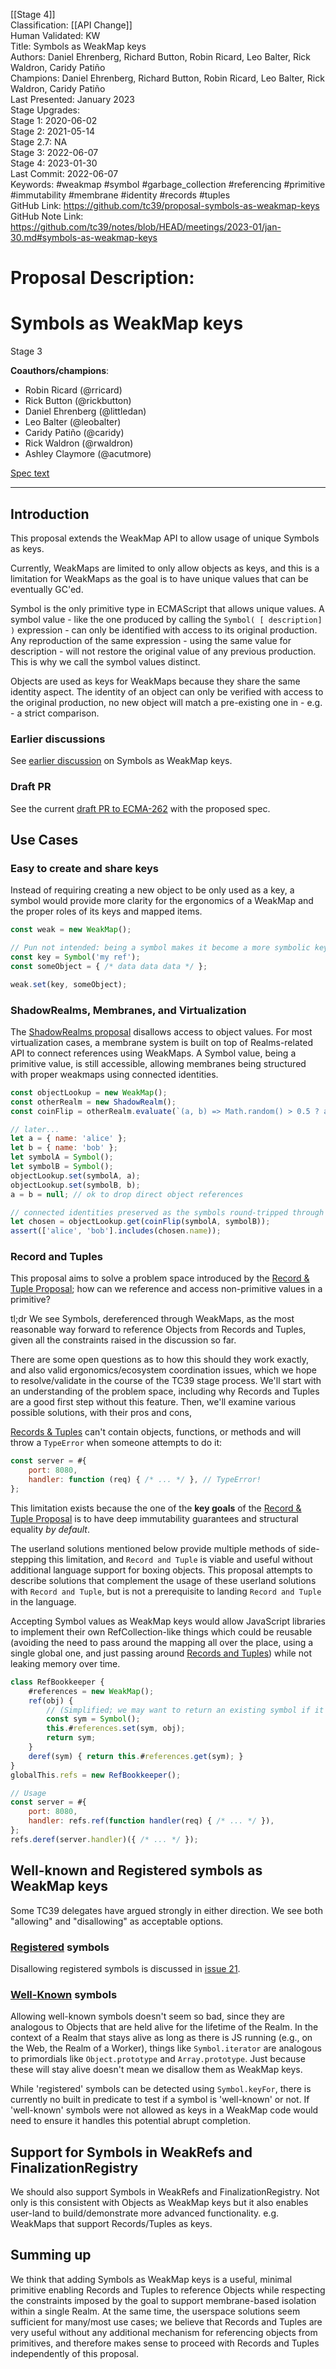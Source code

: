 [[Stage 4]]<br>Classification: [[API Change]] <br>Human Validated: KW<br>Title: Symbols as WeakMap keys<br>Authors: Daniel Ehrenberg, Richard Button, Robin Ricard, Leo Balter, Rick Waldron, Caridy Patiño<br>Champions: Daniel Ehrenberg, Richard Button, Robin Ricard, Leo Balter, Rick Waldron, Caridy Patiño<br>Last Presented: January 2023<br>Stage Upgrades:<br>Stage 1: 2020-06-02  
Stage 2: 2021-05-14  
Stage 2.7: NA  
Stage 3: 2022-06-07  
Stage 4: 2023-01-30<br>Last Commit: 2022-06-07<br>Keywords: #weakmap #symbol #garbage_collection #referencing #primitive #immutability #membrane #identity #records #tuples<br>GitHub Link: https://github.com/tc39/proposal-symbols-as-weakmap-keys <br>GitHub Note Link: https://github.com/tc39/notes/blob/HEAD/meetings/2023-01/jan-30.md#symbols-as-weakmap-keys
# Proposal Description:
# Symbols as WeakMap keys

Stage 3

**Coauthors/champions**:

- Robin Ricard (@rricard)
- Rick Button (@rickbutton)
- Daniel Ehrenberg (@littledan)
- Leo Balter (@leobalter)
- Caridy Patiño (@caridy)
- Rick Waldron (@rwaldron)
- Ashley Claymore (@acutmore)

[Spec text](https://tc39.es/proposal-symbols-as-weakmap-keys)

---

## Introduction

This proposal extends the WeakMap API to allow usage of unique Symbols as keys.

Currently, WeakMaps are limited to only allow objects as keys, and this is a limitation for WeakMaps as the goal is to have unique values that can be eventually GC'ed.

Symbol is the only primitive type in ECMAScript that allows unique values. A symbol value - like the one produced by calling the `Symbol( [ description] )` expression - can only be identified with access to its original production. Any reproduction of the same expression - using the same value for description - will not restore the original value of any previous production. This is why we call the symbol values distinct.

Objects are used as keys for WeakMaps because they share the same identity aspect. The identity of an object can only be verified with access to the original production, no new object will match a pre-existing one in - e.g. - a strict comparison.

### Earlier discussions

See [earlier discussion](https://github.com/tc39/ecma262/issues/1194) on Symbols as WeakMap keys.

### Draft PR

See the current [draft PR to ECMA-262](https://github.com/tc39/ecma262/pull/2777) with the proposed spec.

## Use Cases

### Easy to create and share keys

Instead of requiring creating a new object to be only used as a key, a symbol would provide more clarity for the ergonomics of a WeakMap and the proper roles of its keys and mapped items.

```javascript
const weak = new WeakMap();

// Pun not intended: being a symbol makes it become a more symbolic key
const key = Symbol('my ref');
const someObject = { /* data data data */ };

weak.set(key, someObject);
```

### ShadowRealms, Membranes, and Virtualization

The [ShadowRealms proposal](https://github.com/tc39/proposal-shadowrealm) disallows access to object values. For most virtualization cases, a membrane system is built on top of Realms-related API to connect references using WeakMaps. A Symbol value, being a primitive value, is still accessible, allowing membranes being structured with proper weakmaps using connected identities.

```javascript
const objectLookup = new WeakMap();
const otherRealm = new ShadowRealm();
const coinFlip = otherRealm.evaluate(`(a, b) => Math.random() > 0.5 ? a : b;`);

// later...
let a = { name: 'alice' };
let b = { name: 'bob' };
let symbolA = Symbol();
let symbolB = Symbol();
objectLookup.set(symbolA, a);
objectLookup.set(symbolB, b);
a = b = null; // ok to drop direct object references

// connected identities preserved as the symbols round-tripped through the other realm
let chosen = objectLookup.get(coinFlip(symbolA, symbolB));
assert(['alice', 'bob'].includes(chosen.name));
```

### Record and Tuples

This proposal aims to solve a problem space introduced by the [Record & Tuple Proposal][rtp]; how can we reference and access non-primitive values in a primitive?

tl;dr We see Symbols, dereferenced through WeakMaps, as the most reasonable way forward to reference Objects from Records and Tuples, given all the constraints raised in the discussion so far.

There are some open questions as to how this should they work exactly, and also valid ergonomics/ecosystem coordination issues, which we hope to resolve/validate in the course of the TC39 stage process. We'll start with an understanding of the problem space, including why Records and Tuples are a good first step without this feature. Then, we'll examine various possible solutions, with their pros and cons,

[Records & Tuples][rtp] can't contain objects, functions, or methods and will throw a `TypeError` when someone attempts to do it:

```js
const server = #{
    port: 8080,
    handler: function (req) { /* ... */ }, // TypeError!
};
```

This limitation exists because the one of the **key goals** of the [Record & Tuple Proposal][rtp]  is to have deep immutability guarantees and structural equality _by default_.

The userland solutions mentioned below provide multiple methods of side-stepping this limitation, and `Record and Tuple` is viable and useful without additional language support for boxing objects. This proposal attempts to describe solutions that complement the usage of these userland solutions with `Record and Tuple`, but is not a prerequisite to landing `Record and Tuple` in the language.

Accepting Symbol values as WeakMap keys would allow JavaScript libraries to implement their own RefCollection-like things which could be reusable (avoiding the need to pass around the mapping all over the place, using a single global one, and just passing around [Records and Tuples](https://github.com/tc39/proposal-record-tuple)) while not leaking memory over time.

```js
class RefBookkeeper {
    #references = new WeakMap();
    ref(obj) {
        // (Simplified; we may want to return an existing symbol if it's already there)
        const sym = Symbol();
        this.#references.set(sym, obj);
        return sym;
    }
    deref(sym) { return this.#references.get(sym); }
}
globalThis.refs = new RefBookkeeper();

// Usage
const server = #{
    port: 8080,
    handler: refs.ref(function handler(req) { /* ... */ }),
};
refs.deref(server.handler)({ /* ... */ });
```

## Well-known and Registered symbols as WeakMap keys

Some TC39 delegates have argued strongly in either direction. We see both "allowing" and "disallowing" as acceptable options.

### [Registered](https://tc39.es/ecma262/multipage#sec-symbol.for) symbols

Disallowing registered symbols is discussed in [issue 21](https://github.com/tc39/proposal-symbols-as-weakmap-keys/issues/21).

### [Well-Known](https://tc39.es/ecma262/multipage#sec-well-known-symbols) symbols

Allowing well-known symbols doesn't seem so bad, since they are analogous to Objects that are held alive for the lifetime of the Realm. In the context of a Realm that stays alive as long as there is JS running (e.g., on the Web, the Realm of a Worker), things like `Symbol.iterator` are analogous to primordials like `Object.prototype` and `Array.prototype`. Just because these will stay alive doesn't mean we disallow them as WeakMap keys.

While 'registered' symbols can be detected using `Symbol.keyFor`, there is currently no built in predicate to test if a symbol is 'well-known' or not. If 'well-known' symbols were not allowed as keys in a WeakMap code would need to ensure it handles this potential abrupt completion.

## Support for Symbols in WeakRefs and FinalizationRegistry

We should also support Symbols in WeakRefs and FinalizationRegistry. Not only is this consistent with Objects as WeakMap keys but it also enables user-land to build/demonstrate more advanced functionality. e.g. WeakMaps that support Records/Tuples as keys.

## Summing up

We think that adding Symbols as WeakMap keys is a useful, minimal primitive enabling Records and Tuples to reference Objects while respecting the constraints imposed by the goal to support membrane-based isolation within a single Realm. At the same time, the userspace solutions seem sufficient for many/most use cases; we believe that Records and Tuples are very useful without any additional mechanism for referencing objects from primitives, and therefore makes sense to proceed with Records and Tuples independently of this proposal.

[rtp]: https://github.com/tc39/proposal-record-tuple
<br>